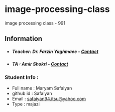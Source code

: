 # image-processing-class
image processing class - 991

## Information
* ##### Teacher: Dr. Farzin Yaghmaee - [Contact](f_yaghmaee@semnan.ac.ir)
* ##### TA : Amir Shokri - [Contact](amirshokri@semnan.ac.ir)

### Student Info :
* Full name : Maryam Safaiyan
* github id : Safaiyan
* Email : safaiyan94.itsu@yahoo.com
* Type : majazi
